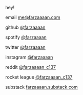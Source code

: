 hey!

email [me@farzaaaan.com](mailto:me@farzaaaan.com)

github [@farzaaaan](https://github.com/farzaaaan/)

spotify [@farzaaaan](https://spotify.com/farzaaaan)

twitter [@farzaaaan](https://twitter.com/farzaaaan)

instagram [@farzaaaan](https://instagram.com/farzaaaan)

reddit [@farzaaaan_c137](https://reddit.com/u/farzaaaan_c137)

rocket league [@farzaaaan_c137](https://www.google.com/teapot)

substack [farzaaaan.substack.com](https://farzaaaan.substack.com)

<!---
Farzaaaan/Farzaaaan is a ✨ special ✨ repository because its `README.md` (this file) appears on your GitHub profile.
You can click the Preview link to take a look at your changes.
--->
